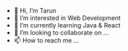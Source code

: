 - 👋 Hi, I’m Tarun
- 👀 I’m interested in Web Development
- 🌱 I’m currently learning Java & React
- 💞️ I’m looking to collaborate on ...
- 📫 How to reach me ...

<!---
trX-X/trX-X is a ✨ special ✨ repository because its `README.md` (this file) appears on your GitHub profile.
You can click the Preview link to take a look at your changes.
--->


